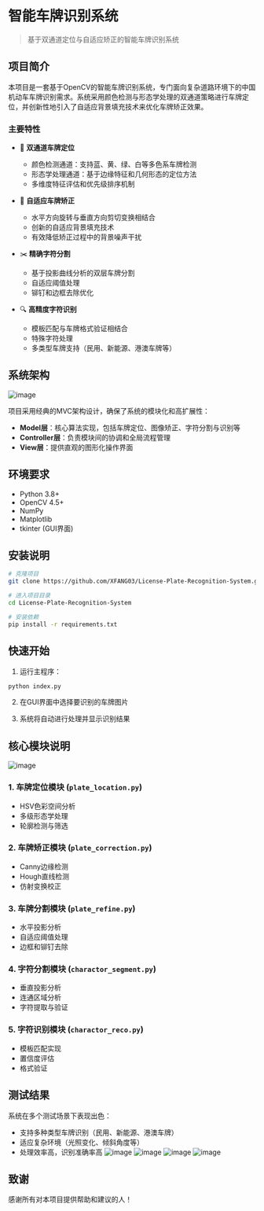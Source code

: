 # 智能车牌识别系统
> 基于双通道定位与自适应矫正的智能车牌识别系统

## 项目简介

本项目是一套基于OpenCV的智能车牌识别系统，专门面向复杂道路环境下的中国机动车车牌识别需求。系统采用颜色检测与形态学处理的双通道策略进行车牌定位，并创新性地引入了自适应背景填充技术来优化车牌矫正效果。

### 主要特性

- 🚗 **双通道车牌定位**
  - 颜色检测通道：支持蓝、黄、绿、白等多色系车牌检测
  - 形态学处理通道：基于边缘特征和几何形态的定位方法
  - 多维度特征评估和优先级排序机制

- 🔧 **自适应车牌矫正**
  - 水平方向旋转与垂直方向剪切变换相结合
  - 创新的自适应背景填充技术
  - 有效降低矫正过程中的背景噪声干扰

- ✂️ **精确字符分割**
  - 基于投影曲线分析的双层车牌分割
  - 自适应阈值处理
  - 铆钉和边框去除优化

- 🔍 **高精度字符识别**
  - 模板匹配与车牌格式验证相结合
  - 特殊字符处理
  - 多类型车牌支持（民用、新能源、港澳车牌等）

## 系统架构
![image](https://github.com/user-attachments/assets/15c6408a-a7de-4046-ad74-c40c40760a24)

项目采用经典的MVC架构设计，确保了系统的模块化和高扩展性：

- **Model层**：核心算法实现，包括车牌定位、图像矫正、字符分割与识别等
- **Controller层**：负责模块间的协调和全局流程管理
- **View层**：提供直观的图形化操作界面

## 环境要求

- Python 3.8+
- OpenCV 4.5+
- NumPy
- Matplotlib
- tkinter (GUI界面)

## 安装说明

```bash
# 克隆项目
git clone https://github.com/XFANG03/License-Plate-Recognition-System.git

# 进入项目目录
cd License-Plate-Recognition-System

# 安装依赖
pip install -r requirements.txt
```

## 快速开始

1. 运行主程序：

```python
python index.py
```

2. 在GUI界面中选择要识别的车牌图片

3. 系统将自动进行处理并显示识别结果

## 核心模块说明
![image](https://github.com/user-attachments/assets/91414bd7-fdc4-4444-a252-9d639342ac3d)

### 1. 车牌定位模块 (`plate_location.py`)
- HSV色彩空间分析
- 多级形态学处理
- 轮廓检测与筛选

### 2. 车牌矫正模块 (`plate_correction.py`)
- Canny边缘检测
- Hough直线检测
- 仿射变换校正

### 3. 车牌分割模块 (`plate_refine.py`)
- 水平投影分析
- 自适应阈值处理
- 边框和铆钉去除

### 4. 字符分割模块 (`charactor_segment.py`)
- 垂直投影分析
- 连通区域分析
- 字符提取与验证

### 5. 字符识别模块 (`charactor_reco.py`)
- 模板匹配实现
- 置信度评估
- 格式验证

## 测试结果

系统在多个测试场景下表现出色：
- 支持多种类型车牌识别（民用、新能源、港澳车牌）
- 适应复杂环境（光照变化、倾斜角度等）
- 处理效率高，识别准确率高
![image](https://github.com/user-attachments/assets/bcbaf923-d28a-4829-ab8a-fff3d92dbb1b)
![image](https://github.com/user-attachments/assets/f233f057-cd3c-4997-acf1-11131009662d)
![image](https://github.com/user-attachments/assets/7afd083e-a9b1-4d77-bd03-184969a3ba00)
![image](https://github.com/user-attachments/assets/7dc5f12a-68b4-4d87-8137-cf53ae556185)

## 致谢

感谢所有对本项目提供帮助和建议的人！
